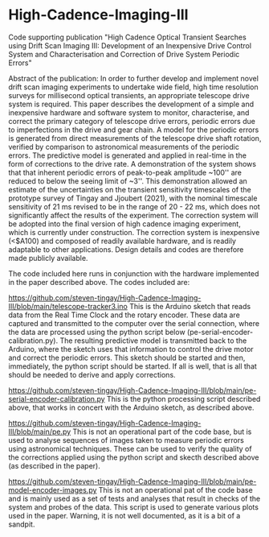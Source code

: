 # High-Cadence-Imaging-III
Code supporting publication "High Cadence Optical Transient Searches using Drift Scan Imaging III: Development of an Inexpensive Drive Control System and Characterisation and Correction of Drive System Periodic Errors"

Abstract of the publication:
In order to further develop and implement novel drift scan imaging experiments to undertake wide field, high time resolution surveys for millisecond optical transients, an appropriate telescope drive system is required.  This paper describes the development of a simple and inexpensive hardware and software system to monitor, characterise, and correct the primary category of telescope drive errors, periodic errors due to imperfections in the drive and gear chain.  A model for the periodic errors is generated from direct measurements of the telescope drive shaft rotation, verified by comparison to astronomical measurements of the periodic errors.  The predictive model is generated and applied in real-time in the form of corrections to the drive rate.  A demonstration of the system shows that that inherent periodic errors of peak-to-peak amplitude ~100'' are reduced to below the seeing limit of ~3''.  This demonstration allowed an estimate of the uncertainties on the transient sensitivity timescales of the prototype survey of Tingay and Jjoubert (2021), with the nominal timescale sensitivity of 21 ms revised to be in the range of 20 - 22 ms, which does not significantly affect the results of the experiment.  The correction system will be adopted into the final version of high cadence imaging experiment, which is currently under construction.  The correction system is inexpensive (<$A100) and composed of readily available hardware, and is readily adaptable to other applications.  Design details and codes are therefore made publicly available.

The code included here runs in conjunction with the hardware implemented in the paper described above.  The codes included are:

https://github.com/steven-tingay/High-Cadence-Imaging-III/blob/main/telescope-tracker3.ino
This is the Arduino sketch that reads data from the Real Time Clock and the rotary encoder.  These data are captured and transmitted to the computer over the serial connection, where the data are processed using the python script below (pe-serial-encoder-calibration.py).  The resulting predictive model is transmitted back to the Arduino, where the sketch uses that information to control the drive motor and correct the periodic errors.  This sketch should be started and then, immediately, the python script should be started.  If all is well, that is all that should be needed to derive and apply corrections.

https://github.com/steven-tingay/High-Cadence-Imaging-III/blob/main/pe-serial-encoder-calibration.py
This is the python processing script described above, that works in concert with the Arduino sketch, as described above.

https://github.com/steven-tingay/High-Cadence-Imaging-III/blob/main/pe.py
This is not an operational part of the code base, but is used to analyse sequences of images taken to measure periodic errors using astronomical techniques.  These can be used to verify the quality of the corrections applied using the python script and skecth described above (as described in the paper).

https://github.com/steven-tingay/High-Cadence-Imaging-III/blob/main/pe-model-encoder-images.py
This is not an operational pat of the code base and is mainly used as a set of tests and analyses that result in checks of the system and probes of the data.  This script is used to generate various plots used in the paper.  Warning, it is not well documented, as it is a bit of a sandpit.
